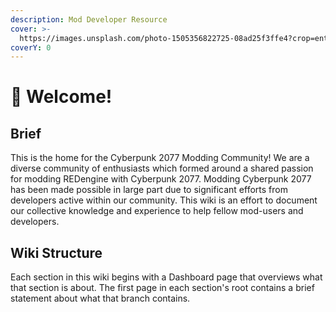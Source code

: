 ```yaml
---
description: Mod Developer Resource
cover: >-
  https://images.unsplash.com/photo-1505356822725-08ad25f3ffe4?crop=entropy&cs=tinysrgb&fm=jpg&ixid=MnwxOTcwMjR8MHwxfHNlYXJjaHw1fHx5ZWxsb3d8ZW58MHx8fHwxNjY3NzAyMzgz&ixlib=rb-4.0.3&q=80
coverY: 0
---
```


# 👋 Welcome!

## Brief

This is the home for the Cyberpunk 2077 Modding Community! We are a diverse community of enthusiasts which formed around a shared passion for modding REDengine with Cyberpunk 2077. Modding Cyberpunk 2077 has been made possible in large part due to significant efforts from developers active within our community. This wiki is an effort to document our collective knowledge and experience to help fellow mod-users and developers.

## Wiki Structure

Each section in this wiki begins with a Dashboard page that overviews what that section is about. The first page in each section's root contains a brief statement about what that branch contains.
